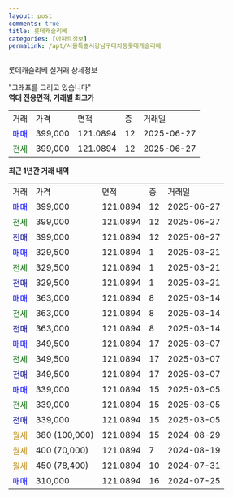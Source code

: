 ```yaml
---
layout: post
comments: true
title: 롯데캐슬리베
categories: [아파트정보]
permalink: /apt/서울특별시강남구대치동롯데캐슬리베
---
```


롯데캐슬리베 실거래 상세정보

<script type="text/javascript">
  google.charts.load('current', {'packages':['line', 'corechart']});
  google.charts.setOnLoadCallback(drawChart);

  function drawChart() {
    var data = new google.visualization.DataTable();
    data.addColumn('date', '거래일');
    data.addColumn('number', "매매");
    data.addColumn('number', "전세");
    data.addColumn('number', "전매");

    data.addRows([[new Date(Date.parse("2025-06-27")), 399000, null, null], [new Date(Date.parse("2025-06-27")), null, 399000, null], [new Date(Date.parse("2025-06-27")), null, null, 399000], [new Date(Date.parse("2025-03-21")), 329500, null, null], [new Date(Date.parse("2025-03-21")), null, 329500, null], [new Date(Date.parse("2025-03-21")), null, null, 329500], [new Date(Date.parse("2025-03-14")), 363000, null, null], [new Date(Date.parse("2025-03-14")), null, 363000, null], [new Date(Date.parse("2025-03-14")), null, null, 363000], [new Date(Date.parse("2025-03-07")), 349500, null, null], [new Date(Date.parse("2025-03-07")), null, 349500, null], [new Date(Date.parse("2025-03-07")), null, null, 349500], [new Date(Date.parse("2025-03-05")), 339000, null, null], [new Date(Date.parse("2025-03-05")), null, 339000, null], [new Date(Date.parse("2025-03-05")), null, null, 339000], [new Date(Date.parse("2024-08-29")), null, null, null], [new Date(Date.parse("2024-08-19")), null, null, null], [new Date(Date.parse("2024-07-31")), null, null, null], [new Date(Date.parse("2024-07-25")), 310000, null, null]]);

    var options = {
      hAxis: {
        format: 'yyyy/MM/dd'
      },    
      lineWidth: 0,
      pointsVisible: true,    
      title: '최근 1년간 유형별 실거래가 분포',
      legend: { position: 'bottom' }
    };

    var formatter = new google.visualization.NumberFormat({pattern:'###,###'} );
    formatter.format(data, 1);
    formatter.format(data, 2);
    
    setTimeout(function() {
        var chart = new google.visualization.LineChart(document.getElementById('columnchart_material'));
        chart.draw(data, (options));
        document.getElementById('loading').style.display = 'none';
    }, 200);
  }
</script>


<div id="loading" style="z-index:20; display: block; margin-left: 0px">"그래프를 그리고 있습니다"</div>
<div id="columnchart_material" style="width: 95%; margin-left: 0px; display: block"></div>
<!-- contents start -->
<b>역대 전용면적, 거래별 최고가</b>
<table class="sortable">
    <tr>
      <td>거래</td>
      <td>가격</td>
      <td>면적</td>
      <td>층</td>
      <td>거래일</td>
    </tr>
        <tr>
          <td><a style="color: blue">매매</a></td>
          <td>399,000</td>
          <td>121.0894</td>
          <td>12</td>
          <td>2025-06-27</td>
        </tr>        
        <tr>
              <td><a style="color: darkgreen">전세</a></td>
              <td>399,000</td>
              <td>121.0894</td>
              <td>12</td>
              <td>2025-06-27</td>
            </tr>        
    
</table>

<b>최근 1년간 거래 내역</b>

<table class="sortable">
    <tr>
      <td>거래</td>
      <td>가격</td>
      <td>면적</td>
      <td>층</td>
      <td>거래일</td>
    </tr>
    <tr>
      <td><a style="color: blue">매매</a></td>
      <td>399,000</td>
      <td>121.0894</td>
      <td>12</td>
      <td>2025-06-27</td>
    </tr>          <tr>
      <td><a style="color: darkgreen">전세</a></td>
      <td>399,000</td>
      <td>121.0894</td>
      <td>12</td>
      <td>2025-06-27</td>
    </tr>          <tr>
      <td><a style="color: darkblue">전매</a></td>
      <td>399,000</td>
      <td>121.0894</td>
      <td>12</td>
      <td>2025-06-27</td>
    </tr>          <tr>
      <td><a style="color: blue">매매</a></td>
      <td>329,500</td>
      <td>121.0894</td>
      <td>1</td>
      <td>2025-03-21</td>
    </tr>          <tr>
      <td><a style="color: darkgreen">전세</a></td>
      <td>329,500</td>
      <td>121.0894</td>
      <td>1</td>
      <td>2025-03-21</td>
    </tr>          <tr>
      <td><a style="color: darkblue">전매</a></td>
      <td>329,500</td>
      <td>121.0894</td>
      <td>1</td>
      <td>2025-03-21</td>
    </tr>          <tr>
      <td><a style="color: blue">매매</a></td>
      <td>363,000</td>
      <td>121.0894</td>
      <td>8</td>
      <td>2025-03-14</td>
    </tr>          <tr>
      <td><a style="color: darkgreen">전세</a></td>
      <td>363,000</td>
      <td>121.0894</td>
      <td>8</td>
      <td>2025-03-14</td>
    </tr>          <tr>
      <td><a style="color: darkblue">전매</a></td>
      <td>363,000</td>
      <td>121.0894</td>
      <td>8</td>
      <td>2025-03-14</td>
    </tr>          <tr>
      <td><a style="color: blue">매매</a></td>
      <td>349,500</td>
      <td>121.0894</td>
      <td>17</td>
      <td>2025-03-07</td>
    </tr>          <tr>
      <td><a style="color: darkgreen">전세</a></td>
      <td>349,500</td>
      <td>121.0894</td>
      <td>17</td>
      <td>2025-03-07</td>
    </tr>          <tr>
      <td><a style="color: darkblue">전매</a></td>
      <td>349,500</td>
      <td>121.0894</td>
      <td>17</td>
      <td>2025-03-07</td>
    </tr>          <tr>
      <td><a style="color: blue">매매</a></td>
      <td>339,000</td>
      <td>121.0894</td>
      <td>15</td>
      <td>2025-03-05</td>
    </tr>          <tr>
      <td><a style="color: darkgreen">전세</a></td>
      <td>339,000</td>
      <td>121.0894</td>
      <td>15</td>
      <td>2025-03-05</td>
    </tr>          <tr>
      <td><a style="color: darkblue">전매</a></td>
      <td>339,000</td>
      <td>121.0894</td>
      <td>15</td>
      <td>2025-03-05</td>
    </tr>          <tr>
      <td><a style="color: darkgoldenrod">월세</a></td>
      <td>380 (100,000)</td>
      <td>121.0894</td>
      <td>15</td>
      <td>2024-08-29</td>
    </tr>          <tr>
      <td><a style="color: darkgoldenrod">월세</a></td>
      <td>400 (70,000)</td>
      <td>121.0894</td>
      <td>7</td>
      <td>2024-08-19</td>
    </tr>          <tr>
      <td><a style="color: darkgoldenrod">월세</a></td>
      <td>450 (78,400)</td>
      <td>121.0894</td>
      <td>10</td>
      <td>2024-07-31</td>
    </tr>          <tr>
      <td><a style="color: blue">매매</a></td>
      <td>310,000</td>
      <td>121.0894</td>
      <td>16</td>
      <td>2024-07-25</td>
    </tr>      </table>
<!-- contents end -->    

